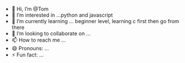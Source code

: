 - 👋 Hi, I’m @Tom
- 👀 I’m interested in ...python and javascript
- 🌱 I’m currently learning ... beginner level, learning c first then go from there
- 💞️ I’m looking to collaborate on ...
- 📫 How to reach me ...
- 😄 Pronouns: ...
- ⚡ Fun fact: ...

<!---
Tdog4500/Tdog4500 is a ✨ special ✨ repository because its `README.md` (this file) appears on your GitHub profile.
You can click the Preview link to take a look at your changes.
--->
